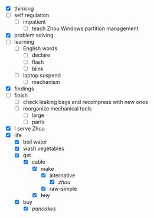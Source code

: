 - [x] thinking
- [ ] self regulation
    - [ ] impatient
        - [ ] teach Zhou Windows partition management
- [x] problem solving
- [ ] learning
    - [ ] English words
        - [ ] declare
        - [ ] flash
        - [ ] blink
    - [ ] laptop suspend
        - [ ] mechanism
- [x] findings
- [ ] finish
    - [ ] check leaking bags and recompress with new ones
    - [ ] reorganize mechanical tools
        - [ ] large
        - [ ] parts
- [x] I serve Zhou
- [x] life
    - [x] boil water
    - [x] wash vegetables
    - [x] get
        - [x] cable
            - [x] make
                - [x] alternative
                    - [x] *zhou*
                - [x] raw-simple
            - [x] ~~buy~~
    - [x] buy
        - [x] *pancakes*
